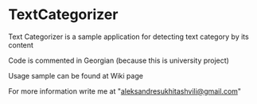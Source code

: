 # TextCategorizer

Text Categorizer is a sample application for detecting text category by its content

Code is commented in Georgian (because this is university project) 

Usage sample can be found at Wiki page

For more information write me at "aleksandresukhitashvili@gmail.com"
